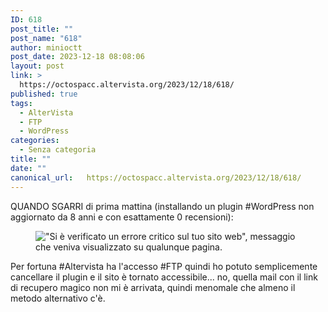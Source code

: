 ```yaml
---
ID: 618
post_title: ""
post_name: "618"
author: minioctt
post_date: 2023-12-18 08:08:06
layout: post
link: >
  https://octospacc.altervista.org/2023/12/18/618/
published: true
tags:
  - AlterVista
  - FTP
  - WordPress
categories:
  - Senza categoria
title: ""
date: ""
canonical_url:   https://octospacc.altervista.org/2023/12/18/618/
---
```

<!-- wp:paragraph -->
<p>QUANDO SGARRI di prima mattina (installando un plugin #WordPress non aggiornato da 8 anni e con esattamente 0 recensioni):</p>
<!-- /wp:paragraph -->

<!-- wp:paragraph -->
<p></p>
<!-- /wp:paragraph -->

<!-- wp:image {"id":617,"sizeSlug":"large","linkDestination":"none"} -->
<figure class="wp-block-image size-large"><img src="{{site.cdnurl}}/assets/uploads/2023/12/screenshot_20231218-074952526378717910627091-665x1440.png" alt="&quot;Si è verificato un errore critico sul tuo sito web&quot;, messaggio che veniva visualizzato su qualunque pagina." class="wp-image-617"/></figure>
<!-- /wp:image -->

<!-- wp:paragraph -->
<p></p>
<!-- /wp:paragraph -->

<!-- wp:paragraph -->
<p>Per fortuna #Altervista ha l'accesso #FTP quindi ho potuto semplicemente cancellare il plugin e il sito è tornato accessibile... no, quella mail con il link di recupero magico non mi è arrivata, quindi menomale che almeno il metodo alternativo c'è.</p>
<!-- /wp:paragraph -->